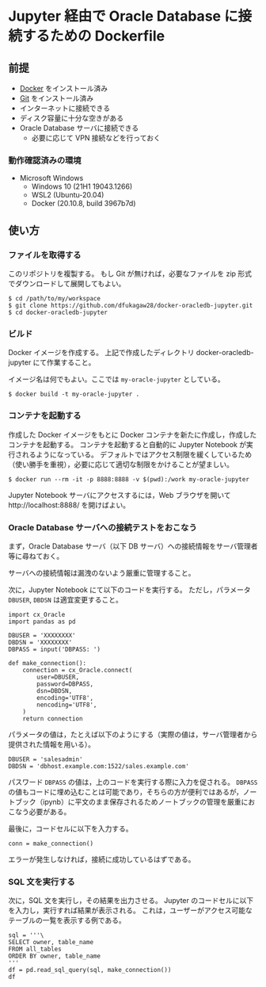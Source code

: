 # Jupyter 経由で Oracle Database に接続するための Dockerfile

## 前提

- [Docker](https://www.docker.com/) をインストール済み
- [Git](https://git-scm.com/) をインストール済み
- インターネットに接続できる
- ディスク容量に十分な空きがある
- Oracle Database サーバに接続できる
  - 必要に応じて VPN 接続などを行っておく

### 動作確認済みの環境

- Microsoft Windows
  - Windows 10 (21H1 19043.1266)
  - WSL2 (Ubuntu-20.04)
  - Docker (20.10.8, build 3967b7d)

## 使い方

### ファイルを取得する

このリポジトリを複製する。
もし Git が無ければ，必要なファイルを zip 形式でダウンロードして展開してもよい。

```
$ cd /path/to/my/workspace
$ git clone https://github.com/dfukagaw28/docker-oracledb-jupyter.git
$ cd docker-oracledb-jupyter
```

### ビルド

Docker イメージを作成する。
上記で作成したディレクトリ docker-oracledb-jupyter にて作業すること。

イメージ名は何でもよい。ここでは `my-oracle-jupyter` としている。

```
$ docker build -t my-oracle-jupyter .
```

### コンテナを起動する

作成した Docker イメージをもとに Docker コンテナを新たに作成し，作成したコンテナを起動する。
コンテナを起動すると自動的に Jupyter Notebook が実行されるようになっている。
デフォルトではアクセス制限を緩くしているため（使い勝手を重視），必要に応じて適切な制限をかけることが望ましい。

```
$ docker run --rm -it -p 8888:8888 -v $(pwd):/work my-oracle-jupyter
```

Jupyter Notebook サーバにアクセスするには，Web ブラウザを開いて http://localhost:8888/ を開けばよい。

### Oracle Database サーバへの接続テストをおこなう

まず，Oracle Database サーバ（以下 DB サーバ）への接続情報をサーバ管理者等に尋ねておく。

サーバへの接続情報は漏洩のないよう厳重に管理すること。

次に，Jupyter Notebook にて以下のコードを実行する。
ただし，パラメータ `DBUSER`, `DBDSN` は適宜変更すること。

```
import cx_Oracle
import pandas as pd

DBUSER = 'XXXXXXXX'
DBDSN = 'XXXXXXXX'
DBPASS = input('DBPASS: ')

def make_connection():
    connection = cx_Oracle.connect(
        user=DBUSER,
        password=DBPASS,
        dsn=DBDSN,
        encoding='UTF8',
        nencoding='UTF8',
    )
    return connection
```

パラメータの値は，たとえば以下のようにする（実際の値は，サーバ管理者から提供された情報を用いる）。

```
DBUSER = 'salesadmin'
DBDSN = 'dbhost.example.com:1522/sales.example.com'
```

パスワード `DBPASS` の値は，上のコードを実行する際に入力を促される。
`DBPASS` の値もコードに埋め込むことは可能であり，そちらの方が便利ではあるが，ノートブック（ipynb）に平文のまま保存されるためノートブックの管理を厳重におこなう必要がある。

最後に，コードセルに以下を入力する。

```
conn = make_connection()
```

エラーが発生しなければ，接続に成功しているはずである。

### SQL 文を実行する

次に，SQL 文を実行し，その結果を出力させる。
Jupyter のコードセルに以下を入力し，実行すれば結果が表示される。
これは，ユーザーがアクセス可能なテーブルの一覧を表示する例である。

```
sql = '''\
SELECT owner, table_name
FROM all_tables
ORDER BY owner, table_name
'''
df = pd.read_sql_query(sql, make_connection())
df
```
